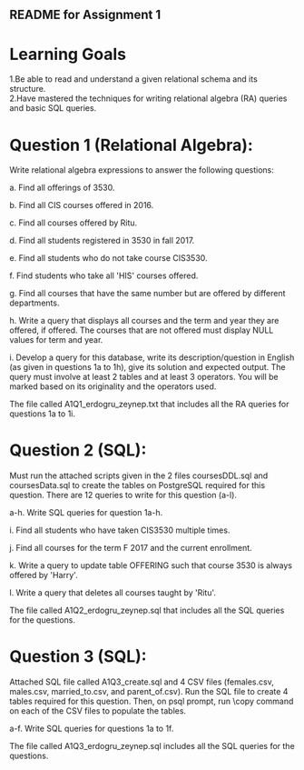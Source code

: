   ## README for Assignment 1<br>
# Learning Goals<br>
1.Be able to read and understand a given relational schema and its structure.<br>
2.Have mastered the techniques for writing relational algebra (RA) queries and basic SQL queries.<br>

# Question 1 (Relational Algebra):<br>
Write relational algebra expressions to answer the following questions:<br>

a. Find all offerings of 3530.

b. Find all CIS courses offered in 2016.

c. Find all courses offered by Ritu.

d. Find all students registered in 3530 in fall 2017.

e. Find all students who do not take course CIS3530.

f. Find students who take all 'HIS' courses offered.

g. Find all courses that have the same number but are offered by different departments.

h. Write a query that displays all courses and the term and year they are offered, if offered. The courses that are not offered must display NULL values for term and year.

i. Develop a query for this database, write its description/question in English (as given in questions 1a to 1h), give its solution and expected output. The query must involve at least 2 tables and at least 3 operators. You will be marked based on its originality and the operators used.

The file called A1Q1_erdogru_zeynep.txt that includes all the RA queries for questions 1a to 1i.

# Question 2 (SQL):<br>
Must run the attached scripts given in the 2 files coursesDDL.sql and coursesData.sql to create the tables on PostgreSQL required for this question. There are 12 queries to write for this question (a-l).<br>

a-h. Write SQL queries for question 1a-h.

i. Find all students who have taken CIS3530 multiple times.

j. Find all courses for the term F 2017 and the current enrollment.

k. Write a query to update table OFFERING such that course 3530 is always offered by 'Harry'.

l. Write a query that deletes all courses taught by 'Ritu'.

The file called A1Q2_erdogru_zeynep.sql that includes all the SQL queries for the questions.

# Question 3 (SQL):<br>
Attached SQL file called A1Q3_create.sql and 4 CSV files (females.csv, males.csv, married_to.csv, and parent_of.csv). Run the SQL file to create 4 tables required for this question. Then, on psql prompt, run \copy command on each of the CSV files to populate the tables.<br>

a-f. Write SQL queries for questions 1a to 1f.

The file called A1Q3_erdogru_zeynep.sql includes all the SQL queries for the questions.
